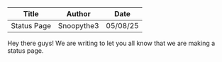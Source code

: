 | Title | Author | Date |
|-------|--------|------|
| Status Page | Snoopythe3 | 05/08/25 |

Hey there guys! We are writing to let you all know that we are making a status page.